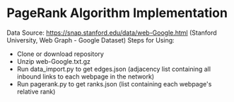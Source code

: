 # PageRank Algorithm Implementation
Data Source: https://snap.stanford.edu/data/web-Google.html (Stanford University, Web Graph - Google Dataset)
Steps for Using:
- Clone or download repository
- Unzip web-Google.txt.gz
- Run data_import.py to get edges.json (adjacency list containing all inbound links to each webpage in the network)
- Run pagerank.py to get ranks.json (list containing each webpage's relative rank)
